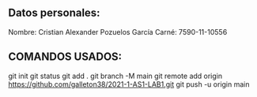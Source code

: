 
## Datos personales:

Nombre: Cristian Alexander Pozuelos García
Carné: 7590-11-10556



## COMANDOS USADOS:

git init
git status
git add .
git branch -M main
git remote add origin https://github.com/galleton38/2021-1-AS1-LAB1.git
git push -u origin main
